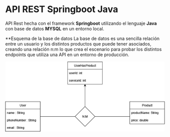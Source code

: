 # API REST Springboot Java
API Rest hecha con el framework **Springboot** utilizando el lenguaje **Java** con base de datos **MYSQL** en un entorno local.

**Esquema de la base de datos
La base de datos es una sencilla relación entre un usuario y los distintos productos que puede tener asociados, creando una relación n:m lo que crea el escenario para probar los distintos endpoints que utiliza una API en un entorno de producción.

![alt text](esquema_bbdd.drawio.png)
